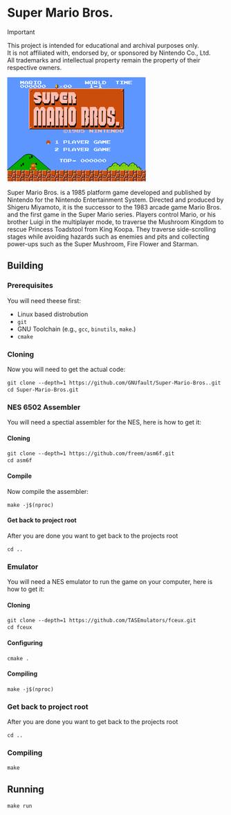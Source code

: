 # Super Mario Bros.

> [!IMPORTANT]
> This project is intended for educational and archival purposes only.  
> It is not affiliated with, endorsed by, or sponsored by Nintendo Co., Ltd.  
> All trademarks and intellectual property remain the property of their respective owners.  

![Demo of it working](demo.png)

Super Mario Bros. is a 1985 platform game developed and published by Nintendo for the Nintendo Entertainment System. Directed and produced by Shigeru Miyamoto, it is the successor to the 1983 arcade game Mario Bros. and the first game in the Super Mario series. Players control Mario, or his brother Luigi in the multiplayer mode, to traverse the Mushroom Kingdom to rescue Princess Toadstool from King Koopa. They traverse side-scrolling stages while avoiding hazards such as enemies and pits and collecting power-ups such as the Super Mushroom, Fire Flower and Starman.

## Building
### Prerequisites
You will need theese first:
- Linux based distrobution
- `git`
- GNU Toolchain (e.g., `gcc`, `binutils`, `make`.)
- `cmake`

### Cloning
Now you will need to get the actual code:
```
git clone --depth=1 https://github.com/GNUfault/Super-Mario-Bros..git
cd Super-Mario-Bros.git
```

### NES 6502 Assembler
You will need a spectial assembler for the NES, here is how to get it:

#### Cloning
```
git clone --depth=1 https://github.com/freem/asm6f.git
cd asm6f
```

#### Compile
Now compile the assembler:
```
make -j$(nproc)
```

#### Get back to project root
After you are done you want to get back to the projects root
```
cd ..
```

### Emulator
You will need a NES emulator to run the game on your computer, here is how to get it:

#### Cloning
```
git clone --depth=1 https://github.com/TASEmulators/fceux.git
cd fceux
```

#### Configuring
```
cmake .
```

#### Compiling
```
make -j$(nproc)
```

### Get back to project root
After you are done you want to get back to the projects root
```
cd ..
```

### Compiling
```
make
```

## Running
```
make run
```
